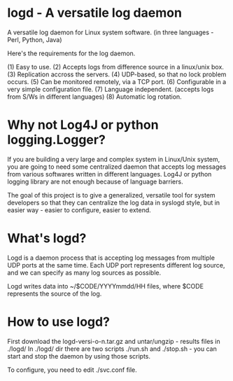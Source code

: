 logd - A versatile log daemon
=============================

A versatile log daemon for Linux system software. (in three languages - Perl, Python, Java)

Here's the requirements for the log daemon.

(1) Easy to use.
(2) Accepts logs from difference source in a linux/unix box.
(3) Replication accross the servers.
(4) UDP-based, so that no lock problem occurs.
(5) Can be monitored remotely, via a TCP port.
(6) Configurable in a very simple configuration file. 
(7) Language independent. (accepts logs from S/Ws in different languages)
(8) Automatic log rotation.

Why not Log4J or python logging.Logger?
=======================================

If you are building a very large and complex system in Linux/Unix system, you are going to 
need some centralized daemon that accepts log messages from various softwares written in
different languages. Log4J or python logging library are not enough because of language
barriers.

The goal of this project is to give a generalized, versatile tool for system developers
so that they can centralize the log data in syslogd style, but in easier way - easier
to configure, easier to extend.

What's logd?
============

Logd is a daemon process that is accepting log messages from multiple UDP ports at the
same time. Each UDP port represents different log source, and we can specify as many 
log sources as possible.

Logd writes data into ~/$CODE/YYYYmmdd/HH files, where $CODE represents the source of
the log.


How to use logd?
================

First download the logd-versi-o-n.tar.gz and untar/ungzip - results files in ./logd/
In ./logd/ dir there are two scripts ./run.sh and ./stop.sh - you can start and stop
the daemon by using those scripts.

To configure, you need to edit ./svc.conf file. 

